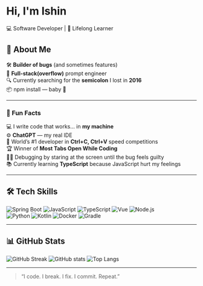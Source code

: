# Hi, I'm Ishin

💻 Software Developer | 🚀 Lifelong Learner

## 🧠 About Me
🛠 **Builder of bugs** (and sometimes features)  
🔧 **Full-stack(overflow)** prompt engineer  
🔍 Currently searching for the **semicolon** I lost in **2016**  
📦 npm install — baby 👶     

---
### 🐒 Fun Facts
💻 I write code that works… in **my machine**   
⚙️ **ChatGPT** — my real IDE   
🥇 World’s #1 developer in **Ctrl+C, Ctrl+V** speed competitions   
🏆 Winner of **Most Tabs Open While Coding**   
🕵️‍♂️ Debugging by staring at the screen until the bug feels guilty  
📚 Currently learning **TypeScript** because JavaScript hurt my feelings

---

## 🛠 Tech Skills

![Spring Boot](https://img.shields.io/badge/Spring%20Boot-6DB33F?style=for-the-badge&logo=springboot&logoColor=FFF)
![JavaScript](https://img.shields.io/badge/JavaScript-323330?style=for-the-badge&logo=javascript)
![TypeScript](https://img.shields.io/badge/TypeScript-007ACC?style=for-the-badge&logo=typescript&logoColor=FFF)
![Vue](https://img.shields.io/badge/Vue.js-35495E?style=for-the-badge&logo=vuedotjs&logoColor=4FC08D)
![Node.js](https://img.shields.io/badge/Node.js-43853D?style=for-the-badge&logo=nodedotjs&logoColor=FFF)
<br>
![Python](https://img.shields.io/badge/Python-3776AB?style=for-the-badge&logo=python&logoColor=FFF)
![Kotlin](https://img.shields.io/badge/Kotlin-7F52FF?style=for-the-badge&logo=Kotlin&logoColor=white)
![Docker](https://img.shields.io/badge/Docker-2496ED?style=for-the-badge&logo=docker&logoColor=FFF)
![Gradle](https://img.shields.io/badge/Gradle-02303A?style=for-the-badge&logo=gradle&logoColor=FFF)

---

## 📊 GitHub Stats  
![GitHub Streak](https://github-readme-streak-stats.herokuapp.com/?user=ishinvin&theme=graywhite)
![GitHub stats](https://github-readme-stats.vercel.app/api?username=ishinvin&show_icons=true&count_private=true&theme=graywhite)
![Top Langs](https://github-readme-stats.vercel.app/api/top-langs/?username=ishinvin&show_icons=true&theme=graywhite)

---

> “I code. I break. I fix. I commit. Repeat.”


